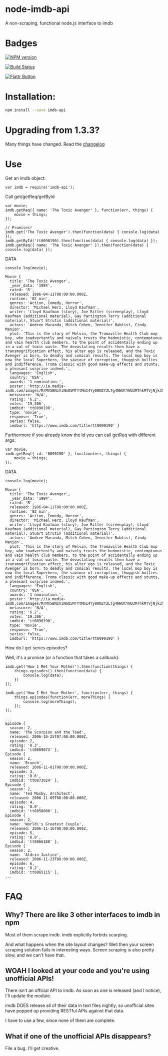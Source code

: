 # node-imdb-api

A non-scraping, functional node.js interface to imdb

# Badges

[![NPM version](https://badge.fury.io/js/imdb-api.png)](http://badge.fury.io/js/imdb-api)

[![Build Status](https://travis-ci.org/worr/node-imdb-api.png?branch=master)](https://travis-ci.org/worr/node-imdb-api)

[![Flattr Button](http://api.flattr.com/button/button-compact-static-100x17.png "Flattr This!")](https://flattr.com/submit/auto?user_id=worr&url=https%3A%2F%2Fgithub.com%2Fworr%2Fnode-imdb-api%2F "node-imdb-api")

# Installation:
```bash
npm install --save imdb-api
```

# Upgrading from 1.3.3?

Many things have changed. Read the [changelog](CHANGELOG.md)

# Use

Get an imdb object:

    var imdb = require('imdb-api');

Call get/getReq/getById

    var movie;
    imdb.getReq({ name: 'The Toxic Avenger' }, function(err, things) {
        movie = things;
    });
    
    // Promises!
    imdb.get('The Toxic Avenger').then(function(data) { console.log(data) });
    imdb.getById('tt0090190).then(function(data) { console.log(data) });
    imdb.getReq({ name: 'The Toxic Avenger' }).then(function(data) { console.log(data) });

DATA

    console.log(movie);

    Movie {
      title: 'The Toxic Avenger',
      _year_data: '1984',
      rated: 'R',
      released: 1986-04-11T08:00:00.000Z,
      runtime: '82 min',
      genres: 'Action, Comedy, Horror',
      director: 'Michael Herz, Lloyd Kaufman',
      writer: 'Lloyd Kaufman (story), Joe Ritter (screenplay), Lloyd Kaufman (additional material), Gay Partington Terry (additional material), Stuart Strutin (additional material)',
      actors: 'Andree Maranda, Mitch Cohen, Jennifer Babtist, Cindy Manion',
      plot: 'This is the story of Melvin, the Tromaville Health Club mop boy, who inadvertently and naively trusts the hedonistic, contemptuous and vain health club members, to the point of accidentally ending up in a vat of toxic waste. The devastating results then have a transmogrification effect, his alter ego is released, and the Toxic Avenger is born, to deadly and comical results. The local mop boy is now the local Superhero, the saviour of corruption, thuggish bullies and indifference. Troma classic with good make-up effects and stunts, a pleasant surprise indeed.',
      languages: 'English',
      country: 'USA',
      awards: '1 nomination.',
      poster: 'http://ia.media-imdb.com/images/M/MV5BNzViNmQ5MTYtMmI4Yy00N2Y2LTg4NWUtYWU3MThkMTVjNjk3XkEyXkFqcGdeQXVyMTQxNzMzNDI@._V1_SX300.jpg',
      metascore: 'N/A',
      rating: '6.2',
      votes: '19,306',
      imdbid: 'tt0090190',
      type: 'movie',
      response: 'True',
      series: false,
      imdburl: 'https://www.imdb.com/title/tt0090190' }

Furthermore if you already know the id you can call getReq with different args:

    var movie;
    imdb.getReq({ id: '0090190' }, function(err, things) {
        movie = things;
    });

DATA

    console.log(movie);

    Movie {
      title: 'The Toxic Avenger',
      _year_data: '1984',
      rated: 'R',
      released: 1986-04-11T08:00:00.000Z,
      runtime: '82 min',
      genres: 'Action, Comedy, Horror',
      director: 'Michael Herz, Lloyd Kaufman',
      writer: 'Lloyd Kaufman (story), Joe Ritter (screenplay), Lloyd Kaufman (additional material), Gay Partington Terry (additional material), Stuart Strutin (additional material)',
      actors: 'Andree Maranda, Mitch Cohen, Jennifer Babtist, Cindy Manion',
      plot: 'This is the story of Melvin, the Tromaville Health Club mop boy, who inadvertently and naively trusts the hedonistic, contemptuous and vain health club members, to the point of accidentally ending up in a vat of toxic waste. The devastating results then have a transmogrification effect, his alter ego is released, and the Toxic Avenger is born, to deadly and comical results. The local mop boy is now the local Superhero, the saviour of corruption, thuggish bullies and indifference. Troma classic with good make-up effects and stunts, a pleasant surprise indeed.',
      languages: 'English',
      country: 'USA',
      awards: '1 nomination.',
      poster: 'http://ia.media-imdb.com/images/M/MV5BNzViNmQ5MTYtMmI4Yy00N2Y2LTg4NWUtYWU3MThkMTVjNjk3XkEyXkFqcGdeQXVyMTQxNzMzNDI@._V1_SX300.jpg',
      metascore: 'N/A',
      rating: '6.2',
      votes: '19,306',
      imdbid: 'tt0090190',
      type: 'movie',
      response: 'True',
      series: false,
      imdburl: 'https://www.imdb.com/title/tt0090190' }

How do I get series episodes?

Well, it's a promise (or a function that takes a callback).

    imdb.get('How I Met Your Mother').then(function(things) {
        things.episodes().then(function(data) {
            console.log(data);
        })
    });

    imdb.get('How I Met Your Mother', function(err, things) {
        things.episodes(function(err, moreThings) {
            console.log(moreThings);
        });
    });

    ...
    Episode {
      season: 2,
      name: 'The Scorpion and the Toad',
      released: 2006-10-25T07:00:00.000Z,
      episode: 2,
      rating: '8.3',
      imdbid: 'tt0869673' },
    Episode {
      season: 2,
      name: 'Brunch',
      released: 2006-11-01T08:00:00.000Z,
      episode: 3,
      rating: '8.6',
      imdbid: 'tt0873024' },
    Episode {
      season: 2,
      name: 'Ted Mosby, Architect',
      released: 2006-11-09T08:00:00.000Z,
      episode: 4,
      rating: '8.9',
      imdbid: 'tt0858000' },
    Episode {
      season: 2,
      name: 'World\'s Greatest Couple',
      released: 2006-11-16T08:00:00.000Z,
      episode: 5,
      rating: '8.8',
      imdbid: 'tt0866188' },
    Episode {
      season: 2,
      name: 'Aldrin Justice',
      released: 2006-11-23T08:00:00.000Z,
      episode: 6,
      rating: '8.2',
      imdbid: 'tt0865115' },
    ...

# FAQ

## Why? There are like 3 other interfaces to imdb in npm

Most of them scrape imdb. imdb explicitly forbids scarping.

And what happens when the site layout changes? Well then your screen scraping
solution fails in interesting ways. Screen scraping is also pretty slow,
and we can't have that.

## WOAH I looked at your code and you're using unofficial APIs!

There isn't an official API to imdb. As soon as one is released (and I
notice), I'll update the module.

imdb DOES release all of their data in text files nightly, so unofficial sites
have popped up providing RESTful APIs against that data.

I have to use a few, since none of them are complete.

## What if one of the unofficial APIs disappears?

File a bug. I'll get creative.
